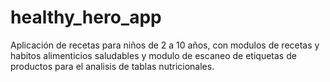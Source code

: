 # healthy_hero_app
Aplicación de recetas para niños de 2 a 10 años, con modulos de recetas y habitos alimenticios saludables y modulo de escaneo de etiquetas de productos para el analisis de tablas nutricionales.
